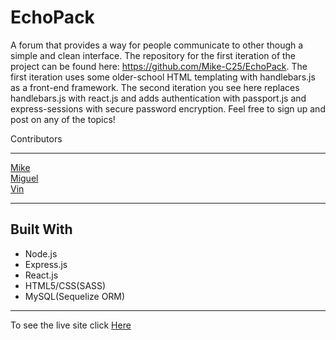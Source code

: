 # EchoPack
A forum that provides a way for people communicate to other though a simple and clean interface. The repository for the first iteration of the project can be found here: https://github.com/Mike-C25/EchoPack. The first iteration uses some older-school HTML templating with handlebars.js as a front-end framework. The second iteration you see here replaces handlebars.js with react.js and adds authentication with passport.js and express-sessions with secure password encryption. Feel free to sign up and post on any of the topics! 


Contributors
________________________

[Mike](https://github.com/Mike-C25)   
[Miguel](https://github.com/miguelf6022e23)   
[Vin](https://github.com/vpasquar)    


___

## Built With

+ Node.js
+ Express.js
+ React.js
+ HTML5/CSS(SASS)
+ MySQL(Sequelize ORM)
___

To see the live site click [Here](https://echopacked.herokuapp.com/)
